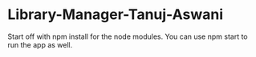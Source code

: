 # Library-Manager-Tanuj-Aswani
Start off with npm install for the node modules.
You can use npm start to run the app as well.
